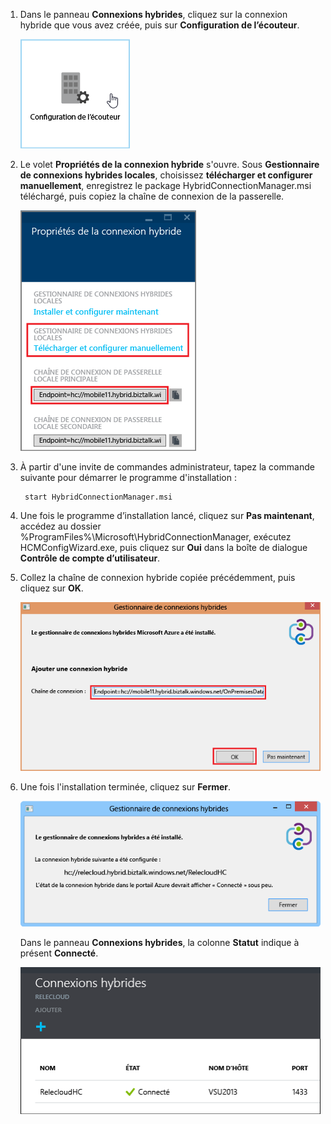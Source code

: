 
1. Dans le panneau **Connexions hybrides**, cliquez sur la connexion hybride que vous avez créée, puis sur **Configuration de l’écouteur**.
   
    ![Click Listener Setup](./media/app-service-hybrid-connections-manager-install/D04ClickListenerSetup.png)
2. Le volet **Propriétés de la connexion hybride** s'ouvre. Sous **Gestionnaire de connexions hybrides locales**, choisissez **télécharger et configurer manuellement**, enregistrez le package HybridConnectionManager.msi téléchargé, puis copiez la chaîne de connexion de la passerelle.
   
    ![Cliquez ici pour l'installer](./media/app-service-hybrid-connections-manager-install/D05ClickToInstallHCM.png)
3. À partir d'une invite de commandes administrateur, tapez la commande suivante pour démarrer le programme d'installation :
   
        start HybridConnectionManager.msi
4. Une fois le programme d’installation lancé, cliquez sur **Pas maintenant**, accédez au dossier %ProgramFiles%\Microsoft\HybridConnectionManager, exécutez HCMConfigWizard.exe, puis cliquez sur **Oui** dans la boîte de dialogue **Contrôle de compte d’utilisateur**.
5. Collez la chaîne de connexion hybride copiée précédemment, puis cliquez sur **OK**. 
   
    ![Installation](./media/app-service-hybrid-connections-manager-install/D08aHCMInstallManual.png)
6. Une fois l'installation terminée, cliquez sur **Fermer**.
   
    ![Click Close](./media/app-service-hybrid-connections-manager-install/D09HCMInstallComplete.png)
   
    Dans le panneau **Connexions hybrides**, la colonne **Statut** indique à présent **Connecté**. 
   
    ![Connected Status](./media/app-service-hybrid-connections-manager-install/D10HCStatusConnected.png)



<!--HONumber=Nov16_HO3-->


